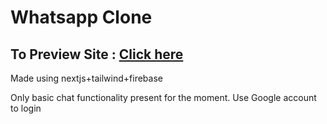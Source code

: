 # Whatsapp Clone

## To Preview Site : [Click here](https://whatsapp-clone-5z8bop9sd-abhinavmv.vercel.app/)

Made using nextjs+tailwind+firebase

Only basic chat functionality present for the moment.
Use Google account to login
